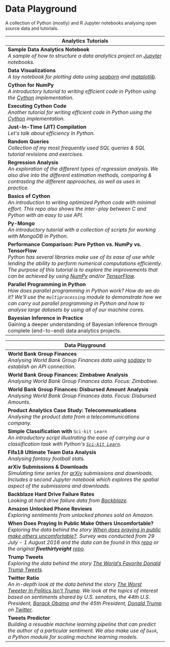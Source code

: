 # Data Playground

A collection of Python (mostly) and R Jupyter notebooks analysing open source data and tutorials.

|Analytics Tutorials|
|---|
|**Sample Data Analytics Notebook**<br>_A sample of how to structure a data analytics project on [Jupyter](https://jupyter.org) notebooks._|
|**Data Visualizations**<br>_A toy notebook for plotting data using [seaborn](https://seaborn.pydata.org/) and [matplotlib](https://matplotlib.org)._|
|**Cython for NumPy**<br>_A introductory tutorial to writing efficient code in Python using the [Cython](https://github.com/python/cpython) implementation._|
|**Executing Cython Code**<br>_Another tutorial for writing efficient code in Python using the [Cython](https://github.com/python/cpython) implementation._|
|**Just-In-Time (JIT) Compilation**<br>_Let's talk about efficiency in Python._|
|**Random Queries**<br>_Collection of my most frequently used SQL queries & SQL tutorial revisions and exercises._|
|**Regression Analysis**<br>_An exploration of the different types of regression analysis. We also dive into the different estimation methods, comparing & contrasting the different approaches, as well as uses in practice._|
|**Basics of Cython**<br>_An introduction to writing optimized Python code with minimal effort. This repo also shows the inter-play between C and Python with an easy to use API._|
|**Py-Mongo**<br>_An introductory tutorial with a collection of scripts for working with MongoDB in Python._|
|**Performance Comparison: Pure Python vs. NumPy vs. TensorFlow**<br>_Python has several libraries make use of its ease of use while lending the ability to perform numerical computations efficiently. The purpose of this tutorial is to explore the improvements that can be achieved by using [NumPy](http://numpy.org) and/or [TensorFlow](https://tensorflow.org)._|
|**Parallel Programming in Python**<br>_How does parallel programming in Python work? How do we do it? We'll use the `multiprocessing` module to demonstrate how we can carry out parallel programming in Python and how to analyse large datasets by using all of our machine cores._|
|**Bayesian Inference in Practice**<br>Gaining a deeper understanding of Bayesian inference through complete (end-to-end) data analytics projects.<br>|

|Data Playground|
|---|
|**World Bank Group Finances**<br>_Analysing World Bank Group Finances data using [sodapy](https://github.com/xmunoz/sodapy) to establish an API connection._|
|**World Bank Group Finances: Zimbabwe Analysis**<br>_Analysing World Bank Group Finances data. Focus: Zimbabwe._|
|**World Bank Group Finances: Disbursed Amount Analysis**<br>_Analysing World Bank Group Finances data. Focus: Disbursed Amounts._|
|**Product Analytics Case Study: Telecommunications**<br>_Analysing the product data from a telecommunications company._|
|**Simple Classification with** `Sci-kit Learn`<br>_An introductory script illustrating the ease of carrying our a classification task with Python's [`Sci-kit Learn`](https://scikit-learn.org)._|
|**Fifa18 Ultimate Team Data Analysis**<br>_Analysing fantasy football stats._|
|**arXiv Submissions & Downloads**<br>_Simulating time series for [arXiv](https://arxiv.org) submissions and downloads. Includes a second Jupyter notebook which explores the spatial aspect of the submissions and downloads._|
|**Backblaze Hard Drive Failure Rates**<br>_Looking at hard drive failure data from [Backblaze](https://blackblaze.com)._|
|**Amazon Unlocked Phone Reviews**<br>_Exploring sentiments from unlocked phones sold on Amazon._|
|**When Does Praying In Public Make Others Uncomfortable?**<br>_Exploring the data behind the story [When does praying in public make others uncomfortable?](https://fivethirtyeight.com/features/when-does-praying-in-public-make-others-uncomfortable/). Survey was conducted from 29 July - 1 August 2016 and the data can be found in this [repo](https://github.com/wildlyclassyprince/data-playground/tree/master/religion_survey) or the original **fivethirtyeight** [repo](https://github.com/fivethirtyeight/data/tree/master/religion-survey)._|
|**Trump Tweets**<br>_Exploring the data behind the story [The World’s Favorite Donald Trump Tweets](https://fivethirtyeight.com/features/the-worlds-favorite-donald-trump-tweets/)._|
|**Twitter Ratio**<br>_An in-depth look at the data behind the story [The Worst Tweeter In Politics Isn't Trump](https://fivethirtyeight.com/features/the-worst-tweeter-in-politics-isnt-trump/). We look at the topics of interest based on sentiments shared by U.S. senators, the 44th U.S. President, [Barack Obama](https://en.wikipedia.org/wiki/Barack_Obama) and the 45th President, [Donald Trump](https://en.wikipedia.org/wiki/Donald_Trump) on [Twitter](https://twitter.com)._|
|**Tweets Predictor**<br>_Building a resuable machine learning pipeline that can predict the author of a particular sentiment. We also make use of `Dask`, a Python module for scaling machine learning models._|
